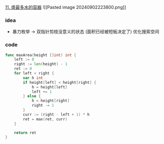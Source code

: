 [11. 盛最多水的容器](https://leetcode.cn/problems/container-with-most-water/)
![[Pasted image 20240902223800.png]]


### idea
- 暴力枚举 -> 双指针剪枝没意义的状态 (面积已经被短板决定了) 优化搜索空间

### code
```go
func maxArea(height []int) int {
	left := 0
	right := len(height) - 1
	ret := 0
	for left < right {
		var h int
		if height[left] < height[right] {
			h = height[left]
			left += 1
		} else {
			h = height[right]
			right -= 1
		}
		curr := (right - left + 1) * h
		ret = max(ret, curr)
	}

	return ret
}
```
